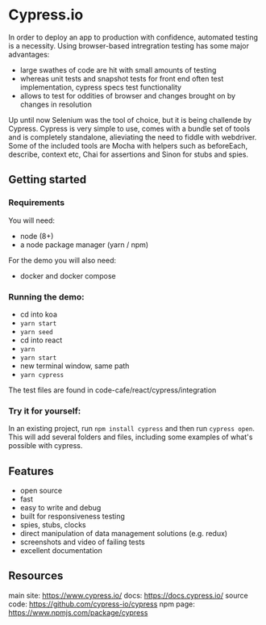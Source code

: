 # Cypress.io

In order to deploy an app to production with confidence, automated testing is a necessity.
Using browser-based intregration testing has some major advantages:

- large swathes of code are hit with small amounts of testing
- whereas unit tests and snapshot tests for front end often test implementation, cypress specs test functionality
- allows to test for oddities of browser and changes brought on by changes in resolution

Up until now Selenium was the tool of choice, but it is being challende by Cypress.
Cypress is very simple to use, comes with a bundle set of tools and is completely standalone, alieviating the need to fiddle with webdriver.
Some of the included tools are Mocha with helpers such as beforeEach, describe, context etc, Chai for assertions and Sinon for stubs and spies.

## Getting started

### Requirements

You will need:

- node (8+)
- a node package manager (yarn / npm)

For the demo you will also need:

- docker and docker compose

### Running the demo:

- cd into koa
- `yarn start`
- `yarn seed`
- cd into react
- `yarn`
- `yarn start`
- new terminal window, same path
- `yarn cypress`

The test files are found in code-cafe/react/cypress/integration

### Try it for yourself:

In an existing project, run `npm install cypress` and then run `cypress open`.
This will add several folders and files, including some examples of what's possible with cypress.

## Features

- open source
- fast
- easy to write and debug
- built for responsiveness testing
- spies, stubs, clocks
- direct manipulation of data management solutions (e.g. redux)
- screenshots and video of failing tests
- excellent documentation

## Resources

main site: https://www.cypress.io/
docs: https://docs.cypress.io/
source code: https://github.com/cypress-io/cypress
npm page: https://www.npmjs.com/package/cypress
